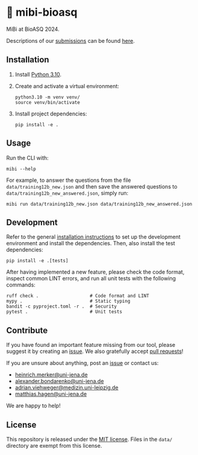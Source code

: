 # 🏥 mibi-bioasq

MiBi at BioASQ 2024.

Descriptions of our [submissions](submissions/) can be found [here](submissions/README.md).

## Installation

1. Install [Python 3.10](https://python.org/downloads/).
2. Create and activate a virtual environment:

    ```shell
    python3.10 -m venv venv/
    source venv/bin/activate
    ```

3. Install project dependencies:

    ```shell
    pip install -e .
    ```

## Usage

Run the CLI with:

```shell
mibi --help
```

For example, to answer the questions from the file `data/training12b_new.json` and then save the answered questions to `data/training12b_new_answered.json`, simply run:

```shell
mibi run data/training12b_new.json data/training12b_new_answered.json
```

## Development

Refer to the general [installation instructions](#installation) to set up the development environment and install the dependencies.
Then, also install the test dependencies:

```shell
pip install -e .[tests]
```

After having implemented a new feature, please check the code format, inspect common LINT errors, and run all unit tests with the following commands:

```shell
ruff check .                   # Code format and LINT
mypy .                         # Static typing
bandit -c pyproject.toml -r .  # Security
pytest .                       # Unit tests
```

## Contribute

If you have found an important feature missing from our tool, please suggest it by creating an [issue](https://github.com/webis-de/archive-query-log/issues). We also gratefully accept [pull requests](https://github.com/webis-de/archive-query-log/pulls)!

If you are unsure about anything, post an [issue](https://github.com/webis-de/archive-query-log/issues/new) or contact us:

- [heinrich.merker@uni-jena.de](mailto:heinrich.merker@uni-jena.de)
- [alexander.bondarenko@uni-jena.de](mailto:alexander.bondarenko@uni-jena.de)
- [adrian.viehweger@medizin.uni-leipzig.de](mailto:adrian.viehweger@medizin.uni-leipzig.de)
- [matthias.hagen@uni-jena.de](mailto:matthias.hagen@uni-jena.de)

We are happy to help!

## License

This repository is released under the [MIT license](LICENSE).
Files in the `data/` directory are exempt from this license.
